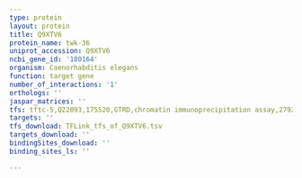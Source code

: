 ```yaml
---
type: protein
layout: protein
title: Q9XTV6
protein_name: twk-36
uniprot_accession: Q9XTV6
ncbi_gene_id: '180164'
organism: Caenorhabditis elegans
function: target gene
number_of_interactions: '1'
orthologs: ''
jaspar_matrices: ''
tfs: tftc-5,Q22093,175520,GTRD,chromatin immunoprecipitation assay,27924024%5Buid%5D,No
targets: ''
tfs_download: TFLink_tfs_of_Q9XTV6.tsv
targets_download: ''
bindingSites_download: ''
binding_sites_ls: ''

---
```

